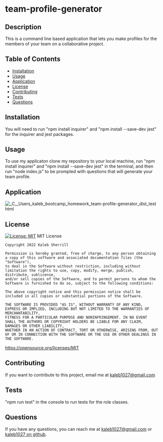# team-profile-generator


  
  
  ## Description

  This is a command line based application that lets you make profiles for the members of your team on a collaborative project.

  ## Table of Contents
  - [Installation](#installation)
  - [Usage](#usage)
  - [Application](#application)
  - [License](#license)
  - [Contributing](#contributing)
  - [Tests](#tests)
  - [Questions](#questions)

  
  ## Installation 

  You will need to run "npm install inquirer" and "npm install --save-dev jest" for the inquirer and jest packages.

  ## Usage

  To use my applicaton clone my repository to your local machine, run "npm install inquirer" and "npm install --save-dev jest" in the terminal, and then run "node index.js" to be prompted with questions that will generate your team profile.
  
  ## Application
  ![_C__Users_kaleb_bootcamp_homework_team-profile-generator_dist_test html](https://user-images.githubusercontent.com/88510725/162891966-df2328ad-3267-42ba-9044-03f0c3fe52c2.png)

  ## License
  [![License: MIT](https://img.shields.io/badge/License-MIT-yellow.svg)](https://opensource.org/licenses/MIT)
  MIT License


    Copyright 2022 Kaleb Sherrill

    Permission is hereby granted, free of charge, to any person obtaining a copy of this software and associated documentation files (the "Software"),
    to deal in the Software without restriction, including without limitation the rights to use, copy, modify, merge, publish, distribute, sublicense,
    and/or sell copies of the Software, and to permit persons to whom the Software is furnished to do so, subject to the following conditions:

    The above copyright notice and this permission notice shall be included in all copies or substantial portions of the Software.

    THE SOFTWARE IS PROVIDED "AS IS", WITHOUT WARRANTY OF ANY KIND, EXPRESS OR IMPLIED, INCLUDING BUT NOT LIMITED TO THE WARRANTIES OF MERCHANTABILITY,
    FITNESS FOR A PARTICULAR PURPOSE AND NONINFRINGEMENT. IN NO EVENT SHALL THE AUTHORS OR COPYRIGHT HOLDERS BE LIABLE FOR ANY CLAIM, DAMAGES OR OTHER LIABILITY,
    WHETHER IN AN ACTION OF CONTRACT, TORT OR OTHERWISE, ARISING FROM, OUT OF OR IN CONNECTION WITH THE SOFTWARE OR THE USE OR OTHER DEALINGS IN THE SOFTWARE.


  https://opensource.org/licenses/MIT
  
  

  ## Contributing

  If you want to contribute to this project, email me at kaleb1027@gmail.com

  ## Tests
  "npm run test" in the console to run tests for the role classes.

  ## Questions
  If you have any questions, you can reach me at kaleb1027@gmail.com or [kaleb1027 on github]("https://github.com/kaleb1027").


